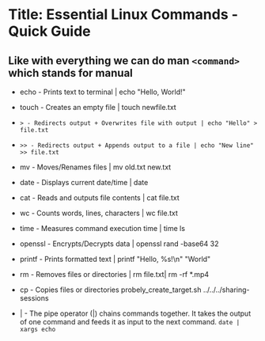 
# Title: Essential Linux Commands - Quick Guide

## Like with everything we can do man `<command>` which stands for manual

- echo - Prints text to terminal | echo "Hello, World!"

- touch - Creates an empty file | touch newfile.txt

- `> - Redirects output + Overwrites file with output | echo "Hello" > file.txt`

- `>> - Redirects output + Appends output to a file | echo "New line" >> file.txt`

- mv - Moves/Renames files | mv old.txt new.txt

- date - Displays current date/time | date
- cat - Reads and outputs file contents | cat file.txt

- wc - Counts words, lines, characters | wc file.txt

- time - Measures command execution time | time ls

- openssl - Encrypts/Decrypts data | openssl rand -base64 32

- printf - Prints formatted text | printf "Hello, %s!\n" "World"

- rm - Removes files or directories | rm file.txt| rm -rf *.mp4

- cp - Copies files or directories probely_create_target.sh ../../../sharing-sessions

- | - The pipe operator (|) chains commands together. It takes the output of one command and feeds it as input to the next command. `date | xargs echo`
